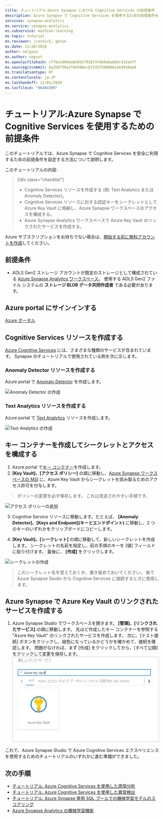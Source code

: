 ```yaml
---
title: チュートリアル:Azure Synapse における Cognitive Services の前提条件
description: Azure Synapse で Cognitive Services を使用するための前提条件を構成する方法を示すチュートリアル
services: synapse-analytics
ms.service: synapse-analytics
ms.subservice: machine-learning
ms.topic: tutorial
ms.reviewer: jrasnick, garye
ms.date: 11/20/2020
author: nelgson
ms.author: negust
ms.openlocfilehash: cf76a3d09da83693791873feb9e6ab03c432e47f
ms.sourcegitcommit: 6a350f39e2f04500ecb7235f5d88682eb4910ae8
ms.translationtype: HT
ms.contentlocale: ja-JP
ms.lasthandoff: 12/01/2020
ms.locfileid: "96464399"
---
```

# <a name="tutorial-pre-requisites-for-using-cognitive-services-in-azure-synapse"></a>チュートリアル:Azure Synapse で Cognitive Services を使用するための前提条件

このチュートリアルでは、Azure Synapse で Cognitive Services を安全に利用するための前提条件を設定する方法について説明します。

このチュートリアルの内容:
> [!div class="checklist"]
> - Cognitive Services リソースを作成する (例: Text Analytics または Anomaly Detector)。
> - Cognitive Services リソースに対する認証キーをシークレットとして Azure Key Vault に格納し、Azure Synapse ワークスペースのアクセスを構成する。
> - Azure Synapse Analytics ワークスペースで Azure Key Vault のリンクされたサービスを作成する。

Azure サブスクリプションをお持ちでない場合は、[開始する前に無料アカウントを作成](https://azure.microsoft.com/free/)してください。

## <a name="prerequisites"></a>前提条件

- ADLS Gen2 ストレージ アカウントが既定のストレージとして構成されている [Azure Synapse Analytics ワークスペース](../get-started-create-workspace.md)。 使用する ADLS Gen2 ファイル システムの **ストレージ BLOB データ共同作成者** である必要があります。

## <a name="sign-in-to-the-azure-portal"></a>Azure portal にサインインする

[Azure ポータル](https://portal.azure.com/)

## <a name="create-a-cognitive-services-resource"></a>Cognitive Services リソースを作成する

[Azure Cognitive Services](https://go.microsoft.com/fwlink/?linkid=2147492) には、さまざまな種類のサービスが含まれています。 Synapse のチュートリアルで使用されている例を次に示します。

### <a name="create-an-anomaly-detector-resource"></a>Anomaly Detector リソースを作成する
Azure portal で [Anomaly Detector](https://ms.portal.azure.com/#create/Microsoft.CognitiveServicesTextAnalytics) を作成します。

![Anomaly Detector の作成](media/tutorial-configure-cognitive-services/tutorial-configure-cognitive-services-00a.png)

### <a name="create-a-text-analytics-resource"></a>Text Analytics リソースを作成する
Azure portal で [Text Analytics](https://ms.portal.azure.com/#create/Microsoft.CognitiveServicesTextAnalytics) リソースを作成します。

![Text Analytics の作成](media/tutorial-configure-cognitive-services/tutorial-configure-cognitive-services-00b.png)

## <a name="create-key-vault-and-configure-secrets-and-access"></a>キー コンテナーを作成してシークレットとアクセスを構成する

1. Azure portal で[キー コンテナー](https://ms.portal.azure.com/#create/Microsoft.KeyVault)を作成します。
2. **[Key Vault]、[アクセス ポリシー]** の順に移動し、[Azure Synapse ワークスペースの MSI](https://docs.microsoft.com/azure/synapse-analytics/security/synapse-workspace-managed-identity) に、Azure Key Vault からシークレットを読み取るためのアクセス許可を付与します。

>ポリシーの変更を必ず保存します。 これは見逃されやすい手順です。

![アクセス ポリシーの追加](media/tutorial-configure-cognitive-services/tutorial-configure-cognitive-services-00c.png)

3. Cognitive Service リソースに移動します。たとえば、 **[Anomaly Detector]、[Keys and Endpoint]\(キーとエンドポイント\)** に移動し、2 つのキーのいずれかをクリップボードにコピーします。

4. **[Key Vault]、[シークレット]** の順に移動して、新しいシークレットを作成します。 シークレットの名前を指定し、前の手順のキーを [値] フィールドに貼り付けます。 最後に、 **[作成]** をクリックします。

![シークレットの作成](media/tutorial-configure-cognitive-services/tutorial-configure-cognitive-services-00d.png)

> このシークレット名を覚えておくか、書き留めておいてください。 後で Azure Synapse Studio から Cognitive Services に接続するときに使用します。

## <a name="create-azure-keyvault-linked-service-in-azure-synapse"></a>Azure Synapse で Azure Key Vault のリンクされたサービスを作成する

1. Azure Synapse Studio でワークスペースを開きます。 **[管理]、[リンクされたサービス]** の順に移動します。 先ほど作成したキー コンテナーを参照する "Azure Key Vault" のリンクされたサービスを作成します。 次に、[テスト接続] ボタンをクリックし、緑色になっているかどうかを確かめて、接続を確認します。 問題がなければ、まず [作成] をクリックしてから、[すべて公開] をクリックして変更を保存します。
![リンクされたサービス](media/tutorial-configure-cognitive-services/tutorial-configure-cognitive-services-00e.png)

これで、Azure Synapse Studio で Azure Cognitive Services エクスペリエンスを使用するためのチュートリアルのいずれかに進む準備ができました。

## <a name="next-steps"></a>次の手順

- [チュートリアル: Azure Cognitive Services を使用した感情分析](tutorial-cognitive-services-sentiment.md)
- [チュートリアル: Azure Cognitive Services を使用した異常検出](tutorial-cognitive-services-sentiment.md)
- [チュートリアル: Azure Synapse 専用 SQL プールでの機械学習モデルのスコアリング](tutorial-sql-pool-model-scoring-wizard.md)
- [Azure Synapse Analytics の機械学習機能](what-is-machine-learning.md)